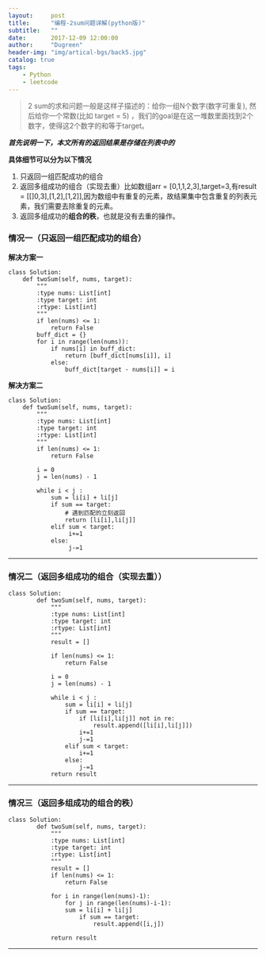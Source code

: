 ```yaml
---
layout:     post
title:      "编程-2sum问题详解(python版)"
subtitle:   ""
date:       2017-12-09 12:00:00
author:     "Dugreen"
header-img: "img/artical-bgs/back5.jpg"
catalog: true
tags:
    - Python
    - leetcode
---
```



> 2 sum的求和问题一般是这样子描述的：给你一组N个数字(数字可重复), 然后给你一个常数(比如 target = 5) ，我们的goal是在这一堆数里面找到2个数字，使得这2个数字的和等于target。

***首先说明一下，本文所有的返回结果是存储在列表中的***

**具体细节可以分为以下情况**

1. 只返回一组匹配成功的组合
2. 返回多组成功的组合（实现去重）比如数组arr = [0,1,1,2,3],target=3,有result = [[]0,3],[1,2],[1,2]],因为数组中有重复的元素，故结果集中包含重复的列表元素，我们需要去除重复的元素。
3. 返回多组成功的**组合的秩**，也就是没有去重的操作。

### 情况一（只返回一组匹配成功的组合）

**解决方案一**

	class Solution:
	    def twoSum(self, nums, target):
	        """
	        :type nums: List[int]
	        :type target: int
	        :rtype: List[int]
	        """
	        if len(nums) <= 1:
	            return False
	        buff_dict = {}
	        for i in range(len(nums)):
	            if nums[i] in buff_dict:
	                return [buff_dict[nums[i]], i]
	            else:
	                buff_dict[target - nums[i]] = i

**解决方案二**

	class Solution:
	    def twoSum(self, nums, target):
	        """
	        :type nums: List[int]
	        :type target: int
	        :rtype: List[int]
	        """
	        if len(nums) <= 1:
	            return False

	        i = 0
	        j = len(nums) - 1

	        while i < j :
		        sum = li[i] + li[j]
		        if sum == target:
		            # 遇到匹配的立刻返回
		            return [li[i],li[j]]
		        elif sum < target:
		             i+=1
		        else:
		             j-=1


-----------


### 情况二（返回多组成功的组合（实现去重））

	class Solution:
		    def twoSum(self, nums, target):
		        """
		        :type nums: List[int]
		        :type target: int
		        :rtype: List[int]
		        """
		        result = []

		        if len(nums) <= 1:
		            return False

		        i = 0
		        j = len(nums) - 1

		        while i < j :
			        sum = li[i] + li[j]
			        if sum == target:
			            if [li[i],li[j]] not in re:
			                result.append([li[i],li[j]])
			            i+=1
			            j-=1
			        elif sum < target:
			            i+=1
			        else:
			            j-=1
			    return result

---------------	             

### 情况三（返回多组成功的**组合的秩**）

	class Solution:
		    def twoSum(self, nums, target):
		        """
		        :type nums: List[int]
		        :type target: int
		        :rtype: List[int]
		        """
		        result = []
		        if len(nums) <= 1:
		            return False

		        for i in range(len(nums)-1):
		        	for j in range(len(nums)-i-1):
		        	sum = li[i] + li[j]
			        	if sum == target:
			                result.append([i,j])

			    return result

--------------

